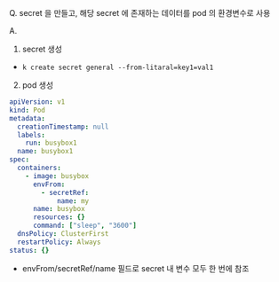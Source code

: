 Q. secret 을 만들고, 해당 secret 에 존재하는 데이터를 pod 의 환경변수로 사용

A. 


1. secret 생성
- `k create secret general --from-litaral=key1=val1`

2. pod 생성

```yaml
apiVersion: v1
kind: Pod
metadata:
  creationTimestamp: null
  labels:
    run: busybox1
  name: busybox1
spec:
  containers:
    - image: busybox
      envFrom:
        - secretRef:
            name: my
      name: busybox
      resources: {}
      command: ["sleep", "3600"]
  dnsPolicy: ClusterFirst
  restartPolicy: Always
status: {}
```

- envFrom/secretRef/name 필드로 secret 내 변수 모두 한 번에 참조